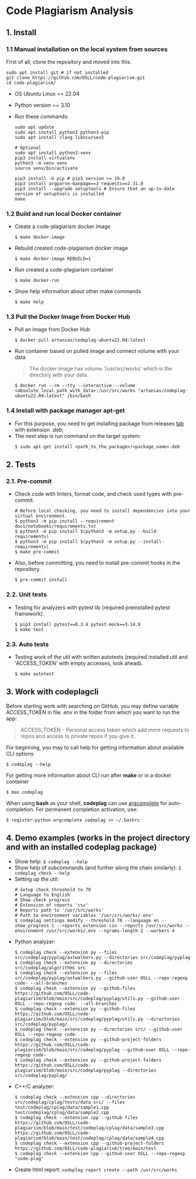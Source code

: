 # Code Plagiarism Analysis

## 1. Install

### 1.1 Manual installation on the local system from sources

  First of all, clone the repository and moved into this.

  ```
  sudo apt install git # if not installed
  git clone https://github.com/OSLL/code-plagiarism.git
  cd code-plagiarism/
  ```

- OS Ubuntu Linux == 22.04

- Python version == 3.10

- Run these commands:

  ```
  sudo apt update
  sudo apt install python3 python3-pip
  sudo apt install clang libncurses5

  # Optional
  sudo apt install python3-venv
  pip3 install virtualenv
  python3 -m venv venv
  source venv/bin/activate

  pip3 install -U pip # pip3 version >= 19.0
  pip3 install argparse-manpage==3 requests==2.31.0
  pip3 install --upgrade setuptools # Ensure that an up-to-date version of setuptools is installed
  make
  ```
### 1.2 Build and run local Docker container

- Create a code-plagiarism docker image

  ```
  $ make docker-image
  ```

- Rebuild created code-plagiarism docker image

  ```
  $ make docker-image REBUILD=1
  ```

- Run created a code-plagiarism container

  ```
  $ make docker-run
  ```

- Show help information about other make commands

  ```
  $ make help
  ```

### 1.3 Pull the Docker Image from Docker Hub

- Pull an image from Docker Hub
  ```
  $ docker pull artanias/codeplag-ubuntu22.04:latest
  ```

- Run container based on pulled image and connect volume with your data
  > The docker image has volume '/usr/src/works' which is the directory with your data.
  ```
  $ docker run --rm --tty --interactive --volume <absolute_local_path_with_data>:/usr/src/works "artanias/codeplag-ubuntu22.04:latest" /bin/bash
  ```

### 1.4 Install with package manager apt-get

- For this purpose, you need to get installing package from releases [tab](https://github.com/OSLL/code-plagiarism/releases) with extension .deb;
- The next step is run command on the target system:
  ```
  $ sudo apt-get install <path_to_the_package>/<package_name>.deb
  ```

## 2. Tests

### 2.1. Pre-commit

- Check code with linters, format code, and check used types with pre-commit.
  ```
  # Before local checking, you need to install dependencies into your virtual environment.
  $ python3 -m pip install --requirement docs/notebooks/requirements.txt
  $ python3 -m pip install $(python3 -m setup.py --build-requirements)
  $ python3 -m pip install $(python3 -m setup.py --install-requirements)
  $ make pre-commit
  ```

- Also, before committing, you need to install pre-commit hooks in the repository.
  ```
  $ pre-commit install
  ```

### 2.2. Unit tests

- Testing for analyzers with pytest lib (required preinstalled pytest framework).
  ```
  $ pip3 install pytest==8.3.4 pytest-mock==3.14.0
  $ make test
  ```

### 2.3. Auto tests

- Testing work of the util with written autotests (required installed util and 'ACCESS_TOKEN' with empty accesses, look ahead).
  ```
  $ make autotest
  ```

## 3. Work with codeplagcli

  Before starting work with searching on GitHub, you may define variable ACCESS_TOKEN in file .env in the folder from which you want to run the app:

  > ACCESS_TOKEN - Personal access token which add more requests to repos and access to private repos if you give it.

  For beginning, you may to call help for getting information about available CLI options

  ```
  $ codeplag --help
  ```

  For getting more information about CLI run after **make** or in a docker container
  ```
  $ man codeplag
  ```

  When using **bash** as your shell, **codeplag** can use [argcomplete](https://kislyuk.github.io/argcomplete/) for auto-completion. For permanent completion activation, use:
  ```
  $ register-python-argcomplete codeplag >> ~/.bashrc
  ```

## 4. Demo examples (works in the project directory and with an installed codeplag package)

- Show help: `$ codeplag --help`
- Show help of subcommands (and further along the chain similarly): `$ codeplag check --help`
- Setting up the util:
  ```
  # Setup check threshold to 70
  # Language to English
  # Show check progress
  # Extension of reports 'csv'
  # Reports path to '/usr/src/works'
  # Path to environment variables '/usr/src/works/.env'
  $ codeplag settings modify --threshold 70 --language en --show_progress 1 --reports_extension csv --reports /usr/src/works --environment /usr/src/works/.env --ngrams-length 2 --workers 4
  ```
- Python analyzer:
  ```
  $ codeplag check --extension py --files src/codeplag/pyplag/astwalkers.py --directories src/codeplag/pyplag
  $ codeplag check --extension py --directories src/codeplag/algorithms src
  $ codeplag check --extension py --files src/codeplag/pyplag/astwalkers.py --github-user OSLL --repo-regexp code- --all-branches
  $ codeplag check --extension py --github-files https://github.com/OSLL/code-plagiarism/blob/main/src/codeplag/pyplag/utils.py --github-user OSLL --repo-regexp code- --all-branches
  $ codeplag check --extension py --github-files https://github.com/OSLL/code-plagiarism/blob/main/src/codeplag/pyplag/utils.py --directories src/codeplag/pyplag/
  $ codeplag check --extension py --directories src/ --github-user OSLL --repo-regexp code-
  $ codeplag check --extension py --github-project-folders https://github.com/OSLL/code-plagiarism/blob/main/src/codeplag/pyplag --github-user OSLL --repo-regexp code-
  $ codeplag check --extension py --github-project-folders https://github.com/OSLL/code-plagiarism/blob/main/src/codeplag/pyplag --directories src/codeplag/pyplag/
  ```
- C++/C analyzer:
  ```
  $ codeplag check --extension cpp --directories src/codeplag/cplag/tests/data src/ --files test/codeplag/cplag/data/sample1.cpp test/codeplag/cplag/data/sample2.cpp
  $ codeplag check --extension cpp --github-files https://github.com/OSLL/code-plagiarism/blob/main/test/codeplag/cplag/data/sample3.cpp https://github.com/OSLL/code-plagiarism/blob/main/test/codeplag/cplag/data/sample4.cpp
  $ codeplag check --extension cpp --github-project-folders https://github.com/OSLL/code-plagiarism/tree/main/test
  $ codeplag check --extension cpp --github-user OSLL --repo-regexp "code-plag"
  ```
- Create html report: `codeplag report create --path /usr/src/works`

